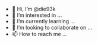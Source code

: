 - 👋 Hi, I’m @die93k
- 👀 I’m interested in ...
- 🌱 I’m currently learning ...
- 💞️ I’m looking to collaborate on ...
- 📫 How to reach me ...

<!---
die93k/die93k is a ✨ special ✨ repository because its `README.md` (this file) appears on your GitHub profile.
You can click the Preview link to take a look at your changes.
--->
